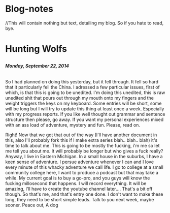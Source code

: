 Blog-notes
==========

//This will contain nothing but text, detailing my blog. So if you hate to read, bye. 

<DOCTYPE HTML>

<html>

<body>
  <p><h1> Hunting Wolfs <p/></h1>
  <p><h6><b> Monday, September 22, 2014 </p></h6></b>
  <p>So I had planned on doing this yesterday, but it fell through. It fell so hard that it particularly fell the China. I adressed a few particular issues, first of which, is that this is going to be unedited. I'm doing this unedited, this is raw unedited shit that pours out through my mouth onto my fingers and the weight triggers the keys on my keyboard. Some entries will be short, some will be long but I will try to update this thing at least once a week. Especially with my progress reports. If you like well thought out grammar and sentence structure then please, go away. If you want my personal experiences mixed with an ass load of adventure, mystery and fun. Please, read on. </p>
  <p> Right! Now that we got that out of the way (I'll have another document in this, also I'll probably fork this if I make extra series blah.. blah.. blah) it's time to talk about me. This is going to be mostly the fucking, i'm me so let me tell you about me. It will probably be longer but who gives a fuck really? Anyway, I live in Eastern Michigan. In a small house in the suburbs, I have a keen sense of adventure. I persue adventure whenever I can and I love every minute of this whacky adventure we call life. I go to college at a small community college here, I want to produce a podcast but that may take a while. My current goal is to buy a go-pro, and you guys will know the fucking millosecond that happens. I will record everything. It will be amazing, I'll have to create the youtube channel later.... That's a bit off though. So that's me, and that's entry one done. I don't want to make these long, they need to be short simple leads. Talk to you next week, maybe sooner. Peace out, A dog </p> 
